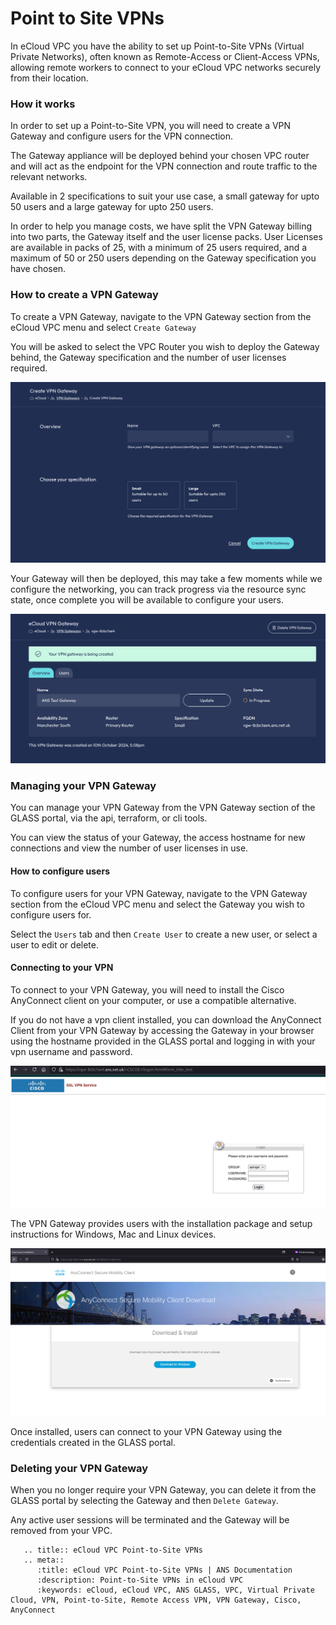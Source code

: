 # Point to Site VPNs

In eCloud VPC you have the ability to set up Point-to-Site VPNs (Virtual Private Networks), often known as
Remote-Access or Client-Access VPNs, allowing remote workers to connect to your eCloud VPC networks securely from their location.


### How it works

In order to set up a Point-to-Site VPN, you will need to create a VPN Gateway and configure users for the VPN connection.

The Gateway appliance will be deployed behind your chosen VPC router and will act as the endpoint for the VPN connection and
route traffic to the relevant networks.

Available in 2 specifications to suit your use case, a small gateway for upto 50 users and a large gateway for upto 250 users.

In order to help you manage costs, we have split the VPN Gateway billing into two parts, the Gateway itself and the user license packs.
User Licenses are available in packs of 25, with a minimum of 25 users required, and a maximum of 50 or 250 users depending on the Gateway specification you have chosen.


### How to create a VPN Gateway

To create a VPN Gateway, navigate to the VPN Gateway section from the eCloud VPC menu and select `Create Gateway`

You will be asked to select the VPC Router you wish to deploy the Gateway behind, the Gateway specification and the number of user licenses required.

![Create VPN Gateway form](files/vpn-p2s-deploy-1.png)

Your Gateway will then be deployed, this may take a few moments while we configure the networking, you can track
progress via the resource sync state, once complete you will be available to configure your users.

![Create VPN Gateway confirmation](files/vpn-p2s-deploy-2.png)


### Managing your VPN Gateway

You can manage your VPN Gateway from the VPN Gateway section of the GLASS portal, via the api, terraform, or cli tools.

You can view the status of your Gateway, the access hostname for new connections and view the number of user licenses in use.


#### How to configure users

To configure users for your VPN Gateway, navigate to the VPN Gateway section from the eCloud VPC menu and select the Gateway you wish to configure users for.

Select the `Users` tab and then `Create User` to create a new user, or select a user to edit or delete.


#### Connecting to your VPN

To connect to your VPN Gateway, you will need to install the Cisco AnyConnect client on your computer, or use a compatible alternative.

If you do not have a vpn client installed, you can download the AnyConnect Client from your VPN Gateway by accessing
the Gateway in your browser using the hostname provided in the GLASS portal and logging in with your vpn username and password.

![VPN Gateway Portal](files/vpn-p2s-connect-1.png)

The VPN Gateway provides users with the installation package and setup instructions for Windows, Mac and Linux devices.

![AnyConnect Client download](files/vpn-p2s-connect-2.png)

Once installed, users can connect to your VPN Gateway using the credentials created in the GLASS portal.


### Deleting your VPN Gateway

When you no longer require your VPN Gateway, you can delete it from the GLASS portal by selecting the Gateway and then `Delete Gateway`.

Any active user sessions will be terminated and the Gateway will be removed from your VPC.


```eval_rst
   .. title:: eCloud VPC Point-to-Site VPNs
   .. meta::
      :title: eCloud VPC Point-to-Site VPNs | ANS Documentation
      :description: Point-to-Site VPNs in eCloud VPC
      :keywords: eCloud, eCloud VPC, ANS GLASS, VPC, Virtual Private Cloud, VPN, Point-to-Site, Remote Access VPN, VPN Gateway, Cisco, AnyConnect
```